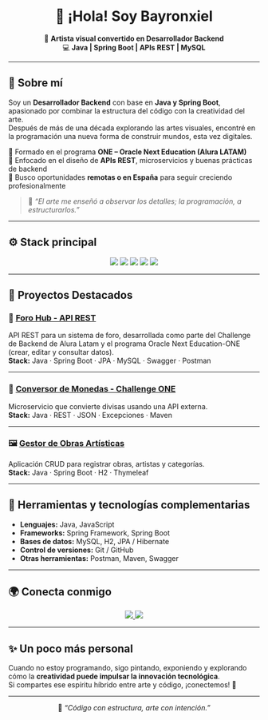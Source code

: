 <!-- Encabezado con presentación -->
<h1 align="center">👋 ¡Hola! Soy Bayronxiel</h1>

<p align="center">
🎨 <strong>Artista visual convertido en Desarrollador Backend</strong>  
<br>
💻 <strong>Java | Spring Boot | APIs REST | MySQL</strong>  
</p>

---

## 🧠 Sobre mí

Soy un **Desarrollador Backend** con base en **Java y Spring Boot**, apasionado por combinar la estructura del código con la creatividad del arte.  
Después de más de una década explorando las artes visuales, encontré en la programación una nueva forma de construir mundos, esta vez digitales.  

🔹 Formado en el programa **ONE – Oracle Next Education (Alura LATAM)**  
🔹 Enfocado en el diseño de **APIs REST**, microservicios y buenas prácticas de backend  
🔹 Busco oportunidades **remotas o en España** para seguir creciendo profesionalmente  

> 💬 *“El arte me enseñó a observar los detalles; la programación, a estructurarlos.”*

---

## ⚙️ Stack principal

<p align="center">
  <img src="https://img.shields.io/badge/Java-F89820?style=for-the-badge&logo=openjdk&logoColor=white" />
  <img src="https://img.shields.io/badge/Spring%20Boot-6DB33F?style=for-the-badge&logo=springboot&logoColor=white" />
  <img src="https://img.shields.io/badge/MySQL-4479A1?style=for-the-badge&logo=mysql&logoColor=white" />
  <img src="https://img.shields.io/badge/Git-F05032?style=for-the-badge&logo=git&logoColor=white" />
  <img src="https://img.shields.io/badge/Postman-FF6C37?style=for-the-badge&logo=postman&logoColor=white" />
</p>

---

## 🚀 Proyectos Destacados

### 🎨 [Foro Hub - API REST](https://github.com/bayronxiel/Foro_hub)
API REST para un sistema de foro, desarrollada como parte del Challenge de Backend de Alura Latam y el programa Oracle Next Education-ONE (crear, editar y consultar datos).  
**Stack:** Java · Spring Boot · JPA · MySQL · Swagger · Postman  

---

### 💱 [Conversor de Monedas - Challenge ONE](https://github.com/bayronxiel/BayronCoin)
Microservicio que convierte divisas usando una API externa.  
**Stack:** Java · REST · JSON · Excepciones · Maven  

---

### 🖼 [Gestor de Obras Artísticas](https://github.com/bayronxiel/gestor-obras)
Aplicación CRUD para registrar obras, artistas y categorías.  
**Stack:** Java · Spring Boot · H2 · Thymeleaf  

---

## 🧩 Herramientas y tecnologías complementarias
- **Lenguajes:** Java, JavaScript  
- **Frameworks:** Spring Framework, Spring Boot  
- **Bases de datos:** MySQL, H2, JPA / Hibernate  
- **Control de versiones:** Git / GitHub  
- **Otras herramientas:** Postman, Maven, Swagger  

---

## 🌍 Conecta conmigo

<p align="center">
  <a href="https://www.linkedin.com/in/bayronxiel/">
    <img src="https://img.shields.io/badge/LinkedIn-Bayron%20Xiel-0A66C2?style=for-the-badge&logo=linkedin&logoColor=white" />
  </a>
  <a href="mailto:bayronxiel@gmail.com">
    <img src="https://img.shields.io/badge/Email-bayronxiel%40gmail.com-D14836?style=for-the-badge&logo=gmail&logoColor=white" />
  </a>
</p>

---

## ✨ Un poco más personal

Cuando no estoy programando, sigo pintando, exponiendo y explorando cómo la **creatividad puede impulsar la innovación tecnológica**.  
Si compartes ese espíritu híbrido entre arte y código, ¡conectemos! 🚀

---

<p align="center">🧩 <em>“Código con estructura, arte con intención.”</em></p>
